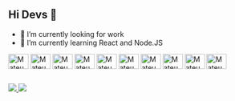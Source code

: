 ## Hi Devs 👋

- 🔭 I’m currently looking for work
- 🌱 I’m currently learning React and Node.JS

<div>
  <img align="center" alt="Mateus-Js" height="30" width="40" src="https://cdn.jsdelivr.net/gh/devicons/devicon@latest/icons/javascript/javascript-original.svg">
  <img align="center" alt="Mateus-Ts" height="30" width="40" src="https://cdn.jsdelivr.net/gh/devicons/devicon@latest/icons/typescript/typescript-original.svg">
  <img align="center" alt="Mateus-React" height="30" width="40" src="https://cdn.jsdelivr.net/gh/devicons/devicon@latest/icons/react/react-original.svg">
  <img align="center" alt="Mateus-Nodejs" height="30" width="40" src="https://cdn.jsdelivr.net/gh/devicons/devicon@latest/icons/nodejs/nodejs-original.svg">        
  <img align="center" alt="Mateus-Angular" height="30" width="40" src="https://cdn.jsdelivr.net/gh/devicons/devicon@latest/icons/angular/angular-original.svg">
  <img align="center" alt="Mateus-Vite" height="30" width="40" src="https://cdn.jsdelivr.net/gh/devicons/devicon@latest/icons/vitejs/vitejs-original.svg">
  <img align="center" alt="Mateus-HTML" height="30" width="40" src="https://cdn.jsdelivr.net/gh/devicons/devicon@latest/icons/html5/html5-original.svg">
  <img align="center" alt="Mateus-CSS" height="30" width="40" src="https://cdn.jsdelivr.net/gh/devicons/devicon@latest/icons/css3/css3-original.svg">
  <img align="center" alt="Mateus-Csharp" height="30" width="40" src="https://cdn.jsdelivr.net/gh/devicons/devicon@latest/icons/csharp/csharp-original.svg">
  <img align="center" alt="Mateus-Unity" height="30" width="40" src="https://cdn.jsdelivr.net/gh/devicons/devicon@latest/icons/unity/unity-original.svg">          
</div>

## 

<a href="https://www.linkedin.com/in/mateus-alcantara-dev" target="_blank"><img src="https://img.shields.io/badge/LinkedIn-0077B5?style=for-the-badge&logo=linkedin&logoColor=white">
<a href="https://discord.gg/RxZZFRYHpS" target="_blank"><img src="https://img.shields.io/badge/Discord-7289DA?style=for-the-badge&logo=discord&logoColor=white">

